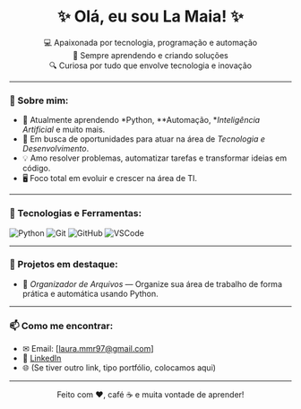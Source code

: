 <h1 align="center">✨ Olá, eu sou La Maia! ✨</h1>

<p align="center">
  💻 Apaixonada por tecnologia, programação e automação <br>
  🚀 Sempre aprendendo e criando soluções <br>
  🔍 Curiosa por tudo que envolve tecnologia e inovação
</p>

---

### 🧠 Sobre mim:
- 🎯 Atualmente aprendendo *Python, **Automação, **Inteligência Artificial* e muito mais.
- 💼 Em busca de oportunidades para atuar na área de *Tecnologia e Desenvolvimento*.
- 💡 Amo resolver problemas, automatizar tarefas e transformar ideias em código.
- 🖥 Foco total em evoluir e crescer na área de TI.

---

### 🚀 Tecnologias e Ferramentas:
![Python](https://img.shields.io/badge/Python-3776AB?style=for-the-badge&logo=python&logoColor=white)
![Git](https://img.shields.io/badge/Git-F05032?style=for-the-badge&logo=git&logoColor=white)
![GitHub](https://img.shields.io/badge/GitHub-100000?style=for-the-badge&logo=github&logoColor=white)
![VSCode](https://img.shields.io/badge/VS_Code-007ACC?style=for-the-badge&logo=visual-studio-code&logoColor=white)
<br>

---

### 💼 Projetos em destaque:
- 🔗 *Organizador de Arquivos* — Organize sua área de trabalho de forma prática e automática usando Python.

---

### 📫 Como me encontrar:
- ✉ Email: [laura.mmr97@gmail.com]
- 💼 [LinkedIn](https://www.linkedin.com/in/laura-m-maia/)
- 🌐 (Se tiver outro link, tipo portfólio, colocamos aqui)

---

<p align="center">
  Feito com ❤, café ☕ e muita vontade de aprender!
